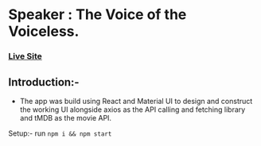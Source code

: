 # Speaker : The Voice of the Voiceless.
### [Live Site](https://hannovit-movie-search.netlify.app/)

## Introduction:-

* The app was build using React and Material UI to design and construct the working UI alongside axios as the API calling and fetching library and tMDB as the movie API.

Setup:-
run ``` npm i && npm start ```
